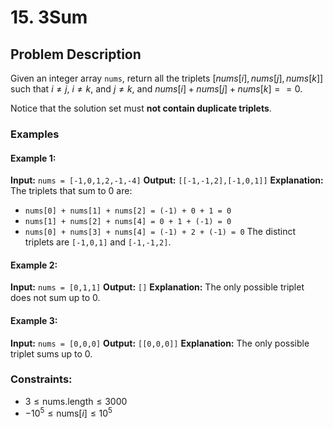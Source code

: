 # 15. 3Sum

## Problem Description

Given an integer array `nums`, return all the triplets $[nums[i], nums[j], nums[k]]$ such that $i \neq j$, $i \neq k$, and $j \neq k$, and $nums[i] + nums[j] + nums[k] == 0$.

Notice that the solution set must **not contain duplicate triplets**.

### Examples

#### Example 1:
**Input:** `nums = [-1,0,1,2,-1,-4]`
**Output:** `[[-1,-1,2],[-1,0,1]]`
**Explanation:** The triplets that sum to 0 are:
- `nums[0] + nums[1] + nums[2] = (-1) + 0 + 1 = 0`
- `nums[1] + nums[2] + nums[4] = 0 + 1 + (-1) = 0`
- `nums[0] + nums[3] + nums[4] = (-1) + 2 + (-1) = 0`
The distinct triplets are `[-1,0,1]` and `[-1,-1,2]`.

#### Example 2:
**Input:** `nums = [0,1,1]`
**Output:** `[]`
**Explanation:** The only possible triplet does not sum up to 0.

#### Example 3:
**Input:** `nums = [0,0,0]`
**Output:** `[[0,0,0]]`
**Explanation:** The only possible triplet sums up to 0.

### Constraints:
- $3 \le \text{nums.length} \le 3000$
- $-10^5 \le \text{nums}[i] \le 10^5$
